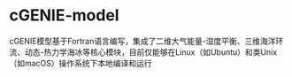 # cGENIE-model
cGENIE模型基于Fortran语言编写，集成了二维大气能量-湿度平衡、三维海洋环流、动态-热力学海冰等核心模块，目前仅能够在Linux（如Ubuntu）和类Unix（如macOS）操作系统下本地编译和运行
